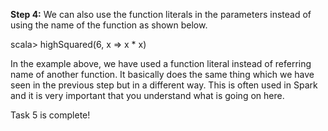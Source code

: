 **Step 4:** We can also use the function literals in the parameters instead of using the name of the function as shown below.

scala> highSquared(6, x => x * x)

 

In the example above, we have used a function literal instead of referring name of another function. It basically does the same thing which we have seen in the previous step but in a different way. This is often used in Spark and it is very important that you understand what is going on here.

Task 5 is complete!

